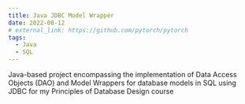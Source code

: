 ```yaml
---
title: Java JDBC Model Wrapper
date: 2022-08-12
# external_link: https://github.com/pytorch/pytorch
tags:
  - Java
  - SQL
---
```


Java-based project encompassing the implementation of Data Access Objects (DAO) and Model Wrappers for database models in
SQL using JDBC for my Principles of Database Design course

<!--more-->
